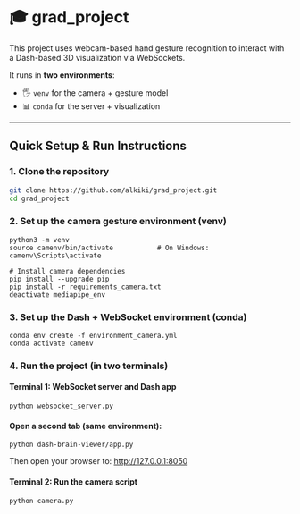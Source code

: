 # 🎓 grad_project

This project uses webcam-based hand gesture recognition to interact with a Dash-based 3D visualization via WebSockets.

It runs in **two environments**:
- 🖐️ `venv` for the camera + gesture model
- 📊 `conda` for the server + visualization

---

## Quick Setup & Run Instructions

###  1. Clone the repository

```bash
git clone https://github.com/alkiki/grad_project.git
cd grad_project
```
### 2. Set up the camera gesture environment (venv)
```# Create and activate a virtual environment
python3 -m venv 
source camenv/bin/activate           # On Windows: camenv\Scripts\activate

# Install camera dependencies
pip install --upgrade pip
pip install -r requirements_camera.txt
deactivate mediapipe_env
```
### 3. Set up the Dash + WebSocket environment (conda)
```# Create and activate the Conda environment
conda env create -f environment_camera.yml
conda activate camenv
```
### 4. Run the project (in two terminals)
#### Terminal 1: WebSocket server and Dash app
```conda activate dashenv
python websocket_server.py
```
#### Open a second tab (same environment):
```conda activate dashenv
python dash-brain-viewer/app.py
```
Then open your browser to:
http://127.0.0.1:8050

#### Terminal 2: Run the camera script
```source camenv/bin/activate           # On Windows: camenv\Scripts\activate
python camera.py
```

